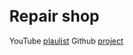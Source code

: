 # Repair shop

YouTube [plaulist](https://www.youtube.com/playlist?list=PL0Zuz27SZ-6PCLz7VMP2QQdeKa83rshe5)
Github [project](https://github.com/gitdagray/nextjs-full-stack-project)